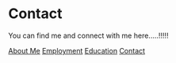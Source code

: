 # Contact 


You can find me and connect with me here.....!!!!!

[About Me](index)
[Employment](employment)
[Education](education)
[Contact](contact)
